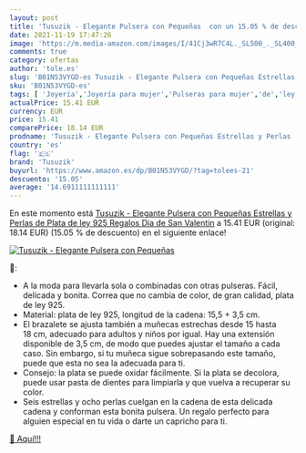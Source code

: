 ```yaml
---
layout: post
title: 'Tusuzik - Elegante Pulsera con Pequeñas  con un 15.05 % de descuento'
date: 2021-11-19 17:47:26
image: 'https://m.media-amazon.com/images/I/41Cj3wR7C4L._SL500_._SL400_.jpg'
comments: true
category: ofertas
author: 'tole.es'
slug: 'B01N53VYGD-es Tusuzik - Elegante Pulsera con Pequeñas Estrellas y Perlas...'
sku: 'B01N53VYGD-es'
tags: [ 'Joyería','Joyería para mujer','Pulseras para mujer','de','ley','plata','tusuzik', ]
actualPrice: 15.41 EUR
currency: EUR
price: 15.41
comparePrice: 18.14 EUR
prodname: 'Tusuzik - Elegante Pulsera con Pequeñas Estrellas y Perlas  de Plata de ley 925  Regalos Dia de San Valentin'
country: 'es'
flag: '🇪🇸'
brand: 'Tusuzik'
buyurl: 'https://www.amazon.es/dp/B01N53VYGD/?tag=tolees-21'
descuento: '15.05'
average: '14.6911111111111'
---
```


En este momento está [Tusuzik - Elegante Pulsera con Pequeñas Estrellas y Perlas  de Plata de ley 925  Regalos Dia de San Valentin](https://www.amazon.es/dp/B01N53VYGD/?tag=tolees-21) a 15.41 EUR (original: 18.14 EUR) (15.05 %  de descuento) en el siguiente enlace!

[![Tusuzik - Elegante Pulsera con Pequeñas ](https://m.media-amazon.com/images/I/41Cj3wR7C4L._SL500_._SL400_.jpg)](https://www.amazon.es/dp/B01N53VYGD/?tag=tolees-21)

🔎:

- A la moda para llevarla sola o combinadas con otras pulseras. Fácil, delicada y bonita. Correa que no cambia de color, de gran calidad, plata de ley 925.
- Material: plata de ley 925, longitud de la cadena: 15,5 + 3,5 cm.
- El brazalete se ajusta también a muñecas estrechas desde 15 hasta 18 cm, adecuado para adultos y niños por igual. Hay una extensión disponible de 3,5 cm, de modo que puedes ajustar el tamaño a cada caso. Sin embargo, si tu muñeca sigue sobrepasando este tamaño, puede que esta no sea la adecuada para ti.
- Consejo: la plata se puede oxidar fácilmente. Si la plata se decolora, puede usar pasta de dientes para limpiarla y que vuelva a recuperar su color.
- Seis estrellas y ocho perlas cuelgan en la cadena de esta delicada cadena y conforman esta bonita pulsera. Un regalo perfecto para alguien especial en tu vida o darte un capricho para ti.

[🛒 Aquí!!!](https://www.amazon.es/dp/B01N53VYGD/?tag=tolees-21)
